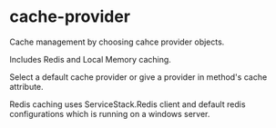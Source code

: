 # cache-provider
Cache management by choosing cahce provider objects.

Includes Redis and Local Memory caching.

Select a default cache provider or give a provider in method's cache attribute.

Redis caching uses ServiceStack.Redis client and default redis configurations which is running on a windows server.
